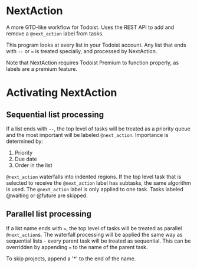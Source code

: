 NextAction
==========

A more GTD-like workflow for Todoist. Uses the REST API to add and remove a `@next_action` label from tasks.

This program looks at every list in your Todoist account.
Any list that ends with `--` or `=` is treated specially, and processed by NextAction.

Note that NextAction requires Todoist Premium to function properly, as labels are a premium feature.

Activating NextAction
======

Sequential list processing
------
If a list ends with `--`, the top level of tasks will be treated as a priority queue and the most important will be labeled `@next_action`.
Importance is determined by:
 1. Priority
 2. Due date
 3. Order in the list

`@next_action` waterfalls into indented regions. If the top level task that is selected to receive the `@next_action` label has subtasks, the same algorithm is used. The `@next_action` label is only applied to one task.  Tasks labeled @waiting or @future are skipped.

Parallel list processing
------
If a list name ends with `=`, the top level of tasks will be treated as parallel `@next_action`s.
The waterfall processing will be applied the same way as sequential lists - every parent task will be treated as sequential. This can be overridden by appending `=` to the name of the parent task.

To skip projects, append a '*' to the end of the name.
